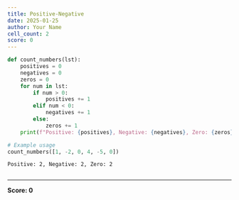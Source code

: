 ```yaml
---
title: Positive-Negative
date: 2025-01-25
author: Your Name
cell_count: 2
score: 0
---
```


```python
def count_numbers(lst):
    positives = 0
    negatives = 0
    zeros = 0
    for num in lst:
        if num > 0:
            positives += 1
        elif num < 0:
            negatives += 1
        else:
            zeros += 1
    print(f"Positive: {positives}, Negative: {negatives}, Zero: {zeros}")

# Example usage
count_numbers([1, -2, 0, 4, -5, 0])
```

    Positive: 2, Negative: 2, Zero: 2



```python

```


---
**Score: 0**